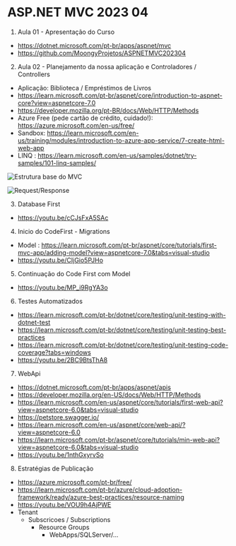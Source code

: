 # ASP.NET MVC 2023 04

1. Aula 01 - Apresentação do Curso
- https://dotnet.microsoft.com/pt-br/apps/aspnet/mvc
- https://github.com/MoongyProjetos/ASPNETMVC202304


2. Aula 02 - Planejamento da nossa aplicação e Controladores / Controllers
- Aplicação: Biblioteca / Empréstimos de Livros 
- https://learn.microsoft.com/pt-br/aspnet/core/introduction-to-aspnet-core?view=aspnetcore-7.0
- https://developer.mozilla.org/pt-BR/docs/Web/HTTP/Methods
- Azure Free (pede cartão de crédito, cuidado!): https://azure.microsoft.com/en-us/free/
- Sandbox: https://learn.microsoft.com/en-us/training/modules/introduction-to-azure-app-service/7-create-html-web-app
- LINQ : https://learn.microsoft.com/en-us/samples/dotnet/try-samples/101-linq-samples/

![Estrutura base do MVC](https://qph.cf2.quoracdn.net/main-qimg-3736ee98eff0c8148e2372d2b693f0ce)

![Request/Response](https://www.ryadel.com/wp-content/uploads/2018/06/http-request-response-flow-diagram.png)


3. Database First
- https://youtu.be/cCJsFxA5SAc


4. Inicio do CodeFirst - Migrations
- Model : https://learn.microsoft.com/pt-br/aspnet/core/tutorials/first-mvc-app/adding-model?view=aspnetcore-7.0&tabs=visual-studio
- https://youtu.be/CIjGio5PJHo

5. Continuação do Code First com Model
- https://youtu.be/MP_i9RgYA3o

6. Testes Automatizados
- https://learn.microsoft.com/pt-br/dotnet/core/testing/unit-testing-with-dotnet-test
- https://learn.microsoft.com/pt-br/dotnet/core/testing/unit-testing-best-practices
- https://learn.microsoft.com/pt-br/dotnet/core/testing/unit-testing-code-coverage?tabs=windows
- https://youtu.be/2BC9BtsThA8

7. WebApi
- https://dotnet.microsoft.com/pt-br/apps/aspnet/apis
- https://developer.mozilla.org/en-US/docs/Web/HTTP/Methods 
- https://learn.microsoft.com/en-us/aspnet/core/tutorials/first-web-api?view=aspnetcore-6.0&tabs=visual-studio
- https://petstore.swagger.io/
- https://learn.microsoft.com/en-us/aspnet/core/web-api/?view=aspnetcore-6.0
- https://learn.microsoft.com/pt-br/aspnet/core/tutorials/min-web-api?view=aspnetcore-6.0&tabs=visual-studio
- https://youtu.be/1nthGxyrvSo

8. Estratégias de Publicação
- https://azure.microsoft.com/pt-br/free/
- https://learn.microsoft.com/pt-br/azure/cloud-adoption-framework/ready/azure-best-practices/resource-naming
- https://youtu.be/VOU9h4AjPWE
- Tenant
    - Subscricoes / Subscriptions
        - Resource Groups
            -  WebApps/SQLServer/...